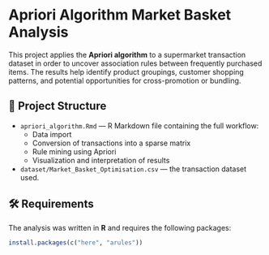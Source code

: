 # Apriori Algorithm Market Basket Analysis

This project applies the **Apriori algorithm** to a supermarket transaction dataset in order to uncover association rules between frequently purchased items. The results help identify product groupings, customer shopping patterns, and potential opportunities for cross-promotion or bundling.

## 📂 Project Structure
- `apriori_algorithm.Rmd` — R Markdown file containing the full workflow:
  - Data import
  - Conversion of transactions into a sparse matrix
  - Rule mining using Apriori
  - Visualization and interpretation of results
- `dataset/Market_Basket_Optimisation.csv` — the transaction dataset used.

## 🛠️ Requirements
The analysis was written in **R** and requires the following packages:

```r
install.packages(c("here", "arules"))
